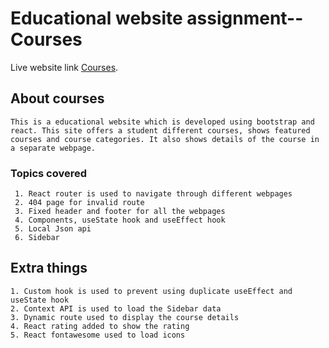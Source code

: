 # Educational website assignment-- Courses

Live website link [Courses](https://education-website-assignment-react-9.netlify.app/).


## About courses
    
    This is a educational website which is developed using bootstrap and react. This site offers a student different courses, shows featured courses and course categories. It also shows details of the course in a separate webpage.
    

### Topics covered
     1. React router is used to navigate through different webpages   
     2. 404 page for invalid route   
     3. Fixed header and footer for all the webpages  
     4. Components, useState hook and useEffect hook  
     5. Local Json api   
     6. Sidebar  
## Extra things
    1. Custom hook is used to prevent using duplicate useEffect and useState hook   
    2. Context API is used to load the Sidebar data   
    3. Dynamic route used to display the course details   
    4. React rating added to show the rating   
    5. React fontawesome used to load icons    
    

    


